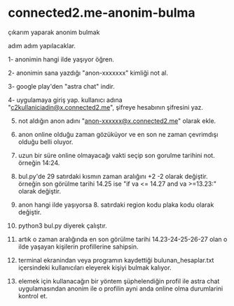 # connected2.me-anonim-bulma
çıkarım yaparak anonim bulmak


adım adım yapılacaklar.

1- anonimin hangi ilde yaşıyor öğren.

2- anonimin sana yazdığı "anon-xxxxxxx" kimliği not al.

3- google play'den "astra chat" indir.

4- uygulamaya giriş yap. kullanıcı adına  
"c2kullaniciadin@x.connected2.me", şifreye hesabının şifresini yaz.

5. not aldığın anon adını "anon-xxxxxx@x.connected2.me" olarak ekle.

6. anon online olduğu zaman gözüküyor ve en son ne zaman çevrimdışı olduğu belli oluyor.
7. uzun bir süre online olmayacağı vakti seçip son gorulme tarihini not. örneğin 14:24.
8. bul.py'de 29 satırdaki kısmın zaman aralığını +2 -2 olarak değiştir.
örneğin son görülme tarihi 14.25 ise "if va <= 14.27 and va >=13.23:" olarak değiştir.
9. anon hangi ilde yaşıyorsa 8. satırdaki region kodu plaka kodu olarak değiştir.
9. python3 bul.py diyerek çalıştır.
10. artık o zaman aralığında en son görülme tarihi 14.23-24-25-26-27 olan o ilde yaşayan kişilerin profillerine sahipsin.
11. terminal ekranindan veya programın kaydettiği bulunan_hesaplar.txt içersindeki kullanıcıları eleyerek kişiyi bulmak kalıyor.
12. elemek için kullanacağın bir yöntem şüphelendiğin profil ile astra chat uygulamasından anonim ile o profilin ayni anda online olma durumlarini kontrol et.
 
